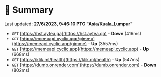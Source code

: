# 📖 Summary
Last updated: **27/6/2023, 9:46:10 PTG "Asia/Kuala_Lumpur"**

- `GET` [https://hst.aytea.ga](https://hst.aytea.ga) - **Down** (416ms)
- `GET` [https://memeapi.cyclic.app/gimme](https://memeapi.cyclic.app/gimme) - **Up** (3557ms)
- `GET` [https://memeapi.cyclic.app](https://memeapi.cyclic.app) - **Up** (668ms)
- `GET` [https://klik.ml/health](https://klik.ml/health) - **Up** (547ms)
- `GET` [https://dumb.onrender.com](https://dumb.onrender.com) - **Down** (802ms)
